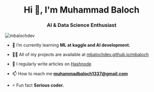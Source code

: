 <h1 align="center">Hi 👋, I'm Muhammad Baloch</h1>
<h3 align="center">AI & Data Science Enthusiast</h3>

<p align="left"> <img src="https://komarev.com/ghpvc/?username=mbalochdev&label=Profile%20views&color=0eb44d&style=flat" alt="mbalochdev" /> </p>

- 🌱 I’m currently learning **ML at kaggle and AI development.**

- 👨‍💻 All of my projects are available at [mbalochdev.github.io/mbaloch](mbalochdev.github.io/mbaloch)

- 📝 I regularly write articles on [Hashnode](Hashnode)

- 📫 How to reach me **muhammadbaloch1337@gmail.com**

- ⚡ Fun fact **Serious coder.**

